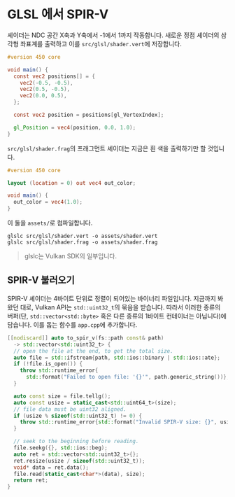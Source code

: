 # GLSL 에서 SPIR-V

셰이더는 NDC 공간 X축과 Y축에서 -1에서 1까지 작동합니다. 새로운 정점 셰이더의 삼각형 좌표계를 출력하고 이를 `src/glsl/shader.vert`에 저장합니다.

```glsl
#version 450 core

void main() {
  const vec2 positions[] = {
    vec2(-0.5, -0.5),
    vec2(0.5, -0.5),
    vec2(0.0, 0.5),
  };

  const vec2 position = positions[gl_VertexIndex];

  gl_Position = vec4(position, 0.0, 1.0);
}
```

`src/glsl/shader.frag`의 프래그먼트 셰이더는 지금은 흰 색을 출력하기만 할 것입니다.

```glsl
#version 450 core

layout (location = 0) out vec4 out_color;

void main() {
  out_color = vec4(1.0);
}
```

이 둘을 `assets/`로 컴파일합니다.

```
glslc src/glsl/shader.vert -o assets/shader.vert
glslc src/glsl/shader.frag -o assets/shader.frag
```

> glslc는 Vulkan SDK의 일부입니다.

## SPIR-V 불러오기

SPIR-V 셰이더는 4바이트 단위로 정렬이 되어있는 바이너리 파일입니다. 지금까지 봐왔던 대로, Vulkan API는 `std::uint32_t`의 묶음을 받습니다. 따라서 이러한 종류의 버퍼(단, `std::vector<std::byte>` 혹은 다른 종류의 1바이트 컨테이너는 아닙니다)에 담습니다. 이를 돕는 함수를 `app.cpp`에 추가합니다.

```cpp
[[nodiscard]] auto to_spir_v(fs::path const& path)
  -> std::vector<std::uint32_t> {
  // open the file at the end, to get the total size.
  auto file = std::ifstream{path, std::ios::binary | std::ios::ate};
  if (!file.is_open()) {
    throw std::runtime_error{
      std::format("Failed to open file: '{}'", path.generic_string())};
  }

  auto const size = file.tellg();
  auto const usize = static_cast<std::uint64_t>(size);
  // file data must be uint32 aligned.
  if (usize % sizeof(std::uint32_t) != 0) {
    throw std::runtime_error{std::format("Invalid SPIR-V size: {}", usize)};
  }

  // seek to the beginning before reading.
  file.seekg({}, std::ios::beg);
  auto ret = std::vector<std::uint32_t>{};
  ret.resize(usize / sizeof(std::uint32_t));
  void* data = ret.data();
  file.read(static_cast<char*>(data), size);
  return ret;
}
```
